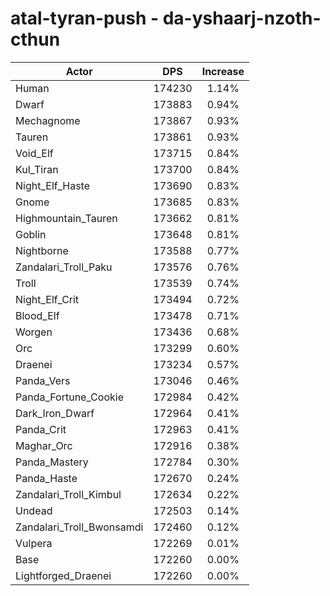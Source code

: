 # atal-tyran-push - da-yshaarj-nzoth-cthun
| Actor | DPS | Increase |
|---|:---:|:---:|
|Human|174230|1.14%|
|Dwarf|173883|0.94%|
|Mechagnome|173867|0.93%|
|Tauren|173861|0.93%|
|Void_Elf|173715|0.84%|
|Kul_Tiran|173700|0.84%|
|Night_Elf_Haste|173690|0.83%|
|Gnome|173685|0.83%|
|Highmountain_Tauren|173662|0.81%|
|Goblin|173648|0.81%|
|Nightborne|173588|0.77%|
|Zandalari_Troll_Paku|173576|0.76%|
|Troll|173539|0.74%|
|Night_Elf_Crit|173494|0.72%|
|Blood_Elf|173478|0.71%|
|Worgen|173436|0.68%|
|Orc|173299|0.60%|
|Draenei|173234|0.57%|
|Panda_Vers|173046|0.46%|
|Panda_Fortune_Cookie|172984|0.42%|
|Dark_Iron_Dwarf|172964|0.41%|
|Panda_Crit|172963|0.41%|
|Maghar_Orc|172916|0.38%|
|Panda_Mastery|172784|0.30%|
|Panda_Haste|172670|0.24%|
|Zandalari_Troll_Kimbul|172634|0.22%|
|Undead|172503|0.14%|
|Zandalari_Troll_Bwonsamdi|172460|0.12%|
|Vulpera|172269|0.01%|
|Base|172260|0.00%|
|Lightforged_Draenei|172260|0.00%|
